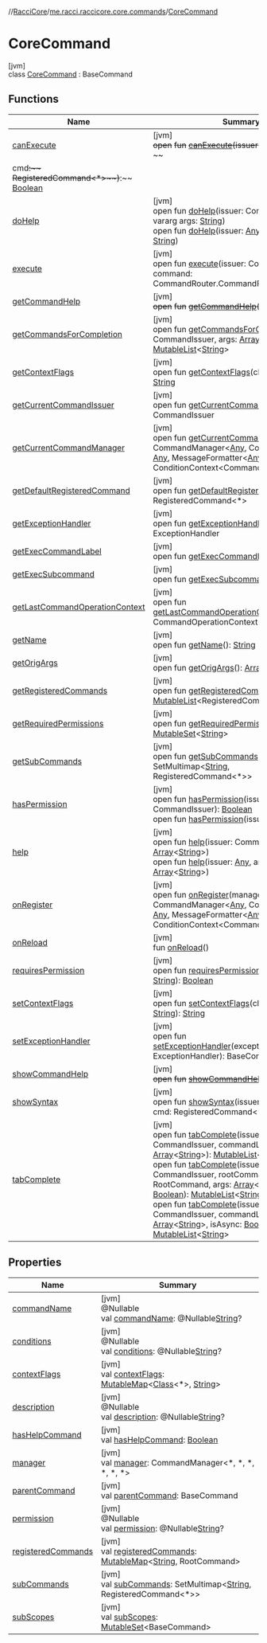 //[RacciCore](../../../index.md)/[me.racci.raccicore.core.commands](../index.md)/[CoreCommand](index.md)

# CoreCommand

[jvm]\
class [CoreCommand](index.md) : BaseCommand

## Functions

| Name | Summary |
|---|---|
| [canExecute](index.md#-1546555712%2FFunctions%2F-1216412040) | [jvm]<br>~~open~~ ~~fun~~ [~~canExecute~~](index.md#-1546555712%2FFunctions%2F-1216412040)~~(~~~~issuer~~~~:~~ CommandIssuer~~,~~ ~~
cmd~~~~:~~ RegisteredCommand&lt;*&gt;~~)~~~~:~~ [Boolean](https://kotlinlang.org/api/latest/jvm/stdlib/kotlin/-boolean/index.html) |
| [doHelp](index.md#1818665068%2FFunctions%2F-1216412040) | [jvm]<br>open fun [doHelp](index.md#1818665068%2FFunctions%2F-1216412040)(issuer: CommandIssuer, vararg args: [String](https://kotlinlang.org/api/latest/jvm/stdlib/kotlin/-string/index.html))<br>open fun [doHelp](index.md#-721414265%2FFunctions%2F-1216412040)(issuer: [Any](https://kotlinlang.org/api/latest/jvm/stdlib/kotlin/-any/index.html), vararg args: [String](https://kotlinlang.org/api/latest/jvm/stdlib/kotlin/-string/index.html)) |
| [execute](index.md#-664778240%2FFunctions%2F-1216412040) | [jvm]<br>open fun [execute](index.md#-664778240%2FFunctions%2F-1216412040)(issuer: CommandIssuer, command: CommandRouter.CommandRouteResult) |
| [getCommandHelp](index.md#1850315847%2FFunctions%2F-1216412040) | [jvm]<br>~~open~~ ~~fun~~ [~~getCommandHelp~~](index.md#1850315847%2FFunctions%2F-1216412040)~~(~~~~)~~~~:~~ CommandHelp |
| [getCommandsForCompletion](index.md#841381031%2FFunctions%2F-1216412040) | [jvm]<br>open fun [getCommandsForCompletion](index.md#841381031%2FFunctions%2F-1216412040)(issuer: CommandIssuer, args: [Array](https://kotlinlang.org/api/latest/jvm/stdlib/kotlin/-array/index.html)&lt;[String](https://kotlinlang.org/api/latest/jvm/stdlib/kotlin/-string/index.html)&gt;): [MutableList](https://kotlinlang.org/api/latest/jvm/stdlib/kotlin.collections/-mutable-list/index.html)&lt;[String](https://kotlinlang.org/api/latest/jvm/stdlib/kotlin/-string/index.html)&gt; |
| [getContextFlags](index.md#-2062522235%2FFunctions%2F-1216412040) | [jvm]<br>open fun [getContextFlags](index.md#-2062522235%2FFunctions%2F-1216412040)(cls: [Class](https://docs.oracle.com/javase/8/docs/api/java/lang/Class.html)&lt;*&gt;): [String](https://kotlinlang.org/api/latest/jvm/stdlib/kotlin/-string/index.html) |
| [getCurrentCommandIssuer](index.md#534940092%2FFunctions%2F-1216412040) | [jvm]<br>open fun [getCurrentCommandIssuer](index.md#534940092%2FFunctions%2F-1216412040)(): CommandIssuer |
| [getCurrentCommandManager](index.md#-1690669800%2FFunctions%2F-1216412040) | [jvm]<br>open fun [getCurrentCommandManager](index.md#-1690669800%2FFunctions%2F-1216412040)(): CommandManager&lt;[Any](https://kotlinlang.org/api/latest/jvm/stdlib/kotlin/-any/index.html), CommandIssuer, [Any](https://kotlinlang.org/api/latest/jvm/stdlib/kotlin/-any/index.html), MessageFormatter&lt;[Any](https://kotlinlang.org/api/latest/jvm/stdlib/kotlin/-any/index.html)&gt;, *, ConditionContext&lt;CommandIssuer&gt;&gt; |
| [getDefaultRegisteredCommand](index.md#299886111%2FFunctions%2F-1216412040) | [jvm]<br>open fun [getDefaultRegisteredCommand](index.md#299886111%2FFunctions%2F-1216412040)(): RegisteredCommand&lt;*&gt; |
| [getExceptionHandler](index.md#-483610196%2FFunctions%2F-1216412040) | [jvm]<br>open fun [getExceptionHandler](index.md#-483610196%2FFunctions%2F-1216412040)(): ExceptionHandler |
| [getExecCommandLabel](index.md#633284845%2FFunctions%2F-1216412040) | [jvm]<br>open fun [getExecCommandLabel](index.md#633284845%2FFunctions%2F-1216412040)(): [String](https://kotlinlang.org/api/latest/jvm/stdlib/kotlin/-string/index.html) |
| [getExecSubcommand](index.md#-746685749%2FFunctions%2F-1216412040) | [jvm]<br>open fun [getExecSubcommand](index.md#-746685749%2FFunctions%2F-1216412040)(): [String](https://kotlinlang.org/api/latest/jvm/stdlib/kotlin/-string/index.html) |
| [getLastCommandOperationContext](index.md#623673942%2FFunctions%2F-1216412040) | [jvm]<br>open fun [getLastCommandOperationContext](index.md#623673942%2FFunctions%2F-1216412040)(): CommandOperationContext&lt;CommandIssuer&gt; |
| [getName](index.md#-1482051556%2FFunctions%2F-1216412040) | [jvm]<br>open fun [getName](index.md#-1482051556%2FFunctions%2F-1216412040)(): [String](https://kotlinlang.org/api/latest/jvm/stdlib/kotlin/-string/index.html) |
| [getOrigArgs](index.md#-228787639%2FFunctions%2F-1216412040) | [jvm]<br>open fun [getOrigArgs](index.md#-228787639%2FFunctions%2F-1216412040)(): [Array](https://kotlinlang.org/api/latest/jvm/stdlib/kotlin/-array/index.html)&lt;[String](https://kotlinlang.org/api/latest/jvm/stdlib/kotlin/-string/index.html)&gt; |
| [getRegisteredCommands](index.md#1500522205%2FFunctions%2F-1216412040) | [jvm]<br>open fun [getRegisteredCommands](index.md#1500522205%2FFunctions%2F-1216412040)(): [MutableList](https://kotlinlang.org/api/latest/jvm/stdlib/kotlin.collections/-mutable-list/index.html)&lt;RegisteredCommand&lt;*&gt;&gt; |
| [getRequiredPermissions](index.md#-158859730%2FFunctions%2F-1216412040) | [jvm]<br>open fun [getRequiredPermissions](index.md#-158859730%2FFunctions%2F-1216412040)(): [MutableSet](https://kotlinlang.org/api/latest/jvm/stdlib/kotlin.collections/-mutable-set/index.html)&lt;[String](https://kotlinlang.org/api/latest/jvm/stdlib/kotlin/-string/index.html)&gt; |
| [getSubCommands](index.md#-192538613%2FFunctions%2F-1216412040) | [jvm]<br>open fun [getSubCommands](index.md#-192538613%2FFunctions%2F-1216412040)(): SetMultimap&lt;[String](https://kotlinlang.org/api/latest/jvm/stdlib/kotlin/-string/index.html), RegisteredCommand&lt;*&gt;&gt; |
| [hasPermission](index.md#-1802946348%2FFunctions%2F-1216412040) | [jvm]<br>open fun [hasPermission](index.md#-1802946348%2FFunctions%2F-1216412040)(issuer: CommandIssuer): [Boolean](https://kotlinlang.org/api/latest/jvm/stdlib/kotlin/-boolean/index.html)<br>open fun [hasPermission](index.md#-811990507%2FFunctions%2F-1216412040)(issuer: [Any](https://kotlinlang.org/api/latest/jvm/stdlib/kotlin/-any/index.html)): [Boolean](https://kotlinlang.org/api/latest/jvm/stdlib/kotlin/-boolean/index.html) |
| [help](index.md#-1434220351%2FFunctions%2F-1216412040) | [jvm]<br>open fun [help](index.md#-1434220351%2FFunctions%2F-1216412040)(issuer: CommandIssuer, args: [Array](https://kotlinlang.org/api/latest/jvm/stdlib/kotlin/-array/index.html)&lt;[String](https://kotlinlang.org/api/latest/jvm/stdlib/kotlin/-string/index.html)&gt;)<br>open fun [help](index.md#-339016686%2FFunctions%2F-1216412040)(issuer: [Any](https://kotlinlang.org/api/latest/jvm/stdlib/kotlin/-any/index.html), args: [Array](https://kotlinlang.org/api/latest/jvm/stdlib/kotlin/-array/index.html)&lt;[String](https://kotlinlang.org/api/latest/jvm/stdlib/kotlin/-string/index.html)&gt;) |
| [onRegister](index.md#502280861%2FFunctions%2F-1216412040) | [jvm]<br>open fun [onRegister](index.md#502280861%2FFunctions%2F-1216412040)(manager: CommandManager&lt;[Any](https://kotlinlang.org/api/latest/jvm/stdlib/kotlin/-any/index.html), CommandIssuer, [Any](https://kotlinlang.org/api/latest/jvm/stdlib/kotlin/-any/index.html), MessageFormatter&lt;[Any](https://kotlinlang.org/api/latest/jvm/stdlib/kotlin/-any/index.html)&gt;, *, ConditionContext&lt;CommandIssuer&gt;&gt;) |
| [onReload](on-reload.md) | [jvm]<br>fun [onReload](on-reload.md)() |
| [requiresPermission](index.md#-1669582076%2FFunctions%2F-1216412040) | [jvm]<br>open fun [requiresPermission](index.md#-1669582076%2FFunctions%2F-1216412040)(permission: [String](https://kotlinlang.org/api/latest/jvm/stdlib/kotlin/-string/index.html)): [Boolean](https://kotlinlang.org/api/latest/jvm/stdlib/kotlin/-boolean/index.html) |
| [setContextFlags](index.md#-410093794%2FFunctions%2F-1216412040) | [jvm]<br>open fun [setContextFlags](index.md#-410093794%2FFunctions%2F-1216412040)(cls: [Class](https://docs.oracle.com/javase/8/docs/api/java/lang/Class.html)&lt;*&gt;, flags: [String](https://kotlinlang.org/api/latest/jvm/stdlib/kotlin/-string/index.html)): [String](https://kotlinlang.org/api/latest/jvm/stdlib/kotlin/-string/index.html) |
| [setExceptionHandler](index.md#1463342139%2FFunctions%2F-1216412040) | [jvm]<br>open fun [setExceptionHandler](index.md#1463342139%2FFunctions%2F-1216412040)(exceptionHandler: ExceptionHandler): BaseCommand |
| [showCommandHelp](index.md#-1005856530%2FFunctions%2F-1216412040) | [jvm]<br>~~open~~ ~~fun~~ [~~showCommandHelp~~](index.md#-1005856530%2FFunctions%2F-1216412040)~~(~~~~)~~ |
| [showSyntax](index.md#-1709132891%2FFunctions%2F-1216412040) | [jvm]<br>open fun [showSyntax](index.md#-1709132891%2FFunctions%2F-1216412040)(issuer: CommandIssuer, cmd: RegisteredCommand&lt;*&gt;) |
| [tabComplete](index.md#430725139%2FFunctions%2F-1216412040) | [jvm]<br>open fun [tabComplete](index.md#430725139%2FFunctions%2F-1216412040)(issuer: CommandIssuer, commandLabel: [String](https://kotlinlang.org/api/latest/jvm/stdlib/kotlin/-string/index.html), args: [Array](https://kotlinlang.org/api/latest/jvm/stdlib/kotlin/-array/index.html)&lt;[String](https://kotlinlang.org/api/latest/jvm/stdlib/kotlin/-string/index.html)&gt;): [MutableList](https://kotlinlang.org/api/latest/jvm/stdlib/kotlin.collections/-mutable-list/index.html)&lt;[String](https://kotlinlang.org/api/latest/jvm/stdlib/kotlin/-string/index.html)&gt;<br>open fun [tabComplete](index.md#-303548334%2FFunctions%2F-1216412040)(issuer: CommandIssuer, rootCommand: RootCommand, args: [Array](https://kotlinlang.org/api/latest/jvm/stdlib/kotlin/-array/index.html)&lt;[String](https://kotlinlang.org/api/latest/jvm/stdlib/kotlin/-string/index.html)&gt;, isAsync: [Boolean](https://kotlinlang.org/api/latest/jvm/stdlib/kotlin/-boolean/index.html)): [MutableList](https://kotlinlang.org/api/latest/jvm/stdlib/kotlin.collections/-mutable-list/index.html)&lt;[String](https://kotlinlang.org/api/latest/jvm/stdlib/kotlin/-string/index.html)&gt;<br>open fun [tabComplete](index.md#-1672957167%2FFunctions%2F-1216412040)(issuer: CommandIssuer, commandLabel: [String](https://kotlinlang.org/api/latest/jvm/stdlib/kotlin/-string/index.html), args: [Array](https://kotlinlang.org/api/latest/jvm/stdlib/kotlin/-array/index.html)&lt;[String](https://kotlinlang.org/api/latest/jvm/stdlib/kotlin/-string/index.html)&gt;, isAsync: [Boolean](https://kotlinlang.org/api/latest/jvm/stdlib/kotlin/-boolean/index.html)): [MutableList](https://kotlinlang.org/api/latest/jvm/stdlib/kotlin.collections/-mutable-list/index.html)&lt;[String](https://kotlinlang.org/api/latest/jvm/stdlib/kotlin/-string/index.html)&gt; |

## Properties

| Name | Summary |
|---|---|
| [commandName](index.md#-305930169%2FProperties%2F-1216412040) | [jvm]<br>@Nullable<br>val [commandName](index.md#-305930169%2FProperties%2F-1216412040): @Nullable[String](https://kotlinlang.org/api/latest/jvm/stdlib/kotlin/-string/index.html)? |
| [conditions](index.md#850216901%2FProperties%2F-1216412040) | [jvm]<br>@Nullable<br>val [conditions](index.md#850216901%2FProperties%2F-1216412040): @Nullable[String](https://kotlinlang.org/api/latest/jvm/stdlib/kotlin/-string/index.html)? |
| [contextFlags](index.md#-1133011867%2FProperties%2F-1216412040) | [jvm]<br>val [contextFlags](index.md#-1133011867%2FProperties%2F-1216412040): [MutableMap](https://kotlinlang.org/api/latest/jvm/stdlib/kotlin.collections/-mutable-map/index.html)&lt;[Class](https://docs.oracle.com/javase/8/docs/api/java/lang/Class.html)&lt;*&gt;, [String](https://kotlinlang.org/api/latest/jvm/stdlib/kotlin/-string/index.html)&gt; |
| [description](index.md#-1203277951%2FProperties%2F-1216412040) | [jvm]<br>@Nullable<br>val [description](index.md#-1203277951%2FProperties%2F-1216412040): @Nullable[String](https://kotlinlang.org/api/latest/jvm/stdlib/kotlin/-string/index.html)? |
| [hasHelpCommand](index.md#-762197075%2FProperties%2F-1216412040) | [jvm]<br>val [hasHelpCommand](index.md#-762197075%2FProperties%2F-1216412040): [Boolean](https://kotlinlang.org/api/latest/jvm/stdlib/kotlin/-boolean/index.html) |
| [manager](index.md#-2072978192%2FProperties%2F-1216412040) | [jvm]<br>val [manager](index.md#-2072978192%2FProperties%2F-1216412040): CommandManager&lt;*, *, *, *, *, *&gt; |
| [parentCommand](index.md#1612967900%2FProperties%2F-1216412040) | [jvm]<br>val [parentCommand](index.md#1612967900%2FProperties%2F-1216412040): BaseCommand |
| [permission](index.md#-249491314%2FProperties%2F-1216412040) | [jvm]<br>@Nullable<br>val [permission](index.md#-249491314%2FProperties%2F-1216412040): @Nullable[String](https://kotlinlang.org/api/latest/jvm/stdlib/kotlin/-string/index.html)? |
| [registeredCommands](index.md#1125472147%2FProperties%2F-1216412040) | [jvm]<br>val [registeredCommands](index.md#1125472147%2FProperties%2F-1216412040): [MutableMap](https://kotlinlang.org/api/latest/jvm/stdlib/kotlin.collections/-mutable-map/index.html)&lt;[String](https://kotlinlang.org/api/latest/jvm/stdlib/kotlin/-string/index.html), RootCommand&gt; |
| [subCommands](index.md#443197461%2FProperties%2F-1216412040) | [jvm]<br>val [subCommands](index.md#443197461%2FProperties%2F-1216412040): SetMultimap&lt;[String](https://kotlinlang.org/api/latest/jvm/stdlib/kotlin/-string/index.html), RegisteredCommand&lt;*&gt;&gt; |
| [subScopes](index.md#705222110%2FProperties%2F-1216412040) | [jvm]<br>val [subScopes](index.md#705222110%2FProperties%2F-1216412040): [MutableSet](https://kotlinlang.org/api/latest/jvm/stdlib/kotlin.collections/-mutable-set/index.html)&lt;BaseCommand&gt; |
